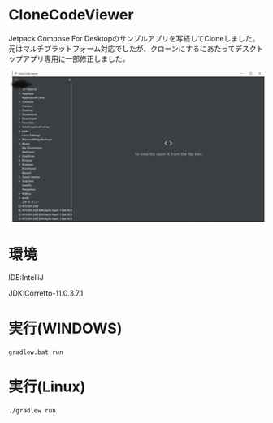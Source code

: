 # CloneCodeViewer
Jetpack Compose For Desktopのサンプルアプリを写経してCloneしました。
元はマルチプラットフォーム対応でしたが、クローンにするにあたってデスクトップアプリ専用に一部修正しました。

![img.png](img.png)

# 環境
IDE:IntelliJ

JDK:Corretto-11.0.3.7.1

# 実行(WINDOWS)
``
gradlew.bat run
``

# 実行(Linux)
``
./gradlew run
``



